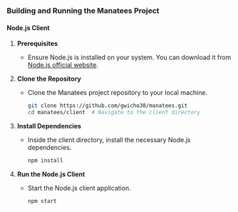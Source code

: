 ### Building and Running the Manatees Project

#### Node.js Client

1. **Prerequisites**
   - Ensure Node.js is installed on your system. You can download it from [Node.js official website](https://nodejs.org/).

2. **Clone the Repository**
   - Clone the Manatees project repository to your local machine.
     ```bash
     git clone https://github.com/gwicho38/manatees.git
     cd manatees/client  # Navigate to the client directory
     ```

3. **Install Dependencies**
   - Inside the client directory, install the necessary Node.js dependencies.
     ```bash
     npm install
     ```

4. **Run the Node.js Client**
   - Start the Node.js client application.
     ```bash
     npm start
     ```
